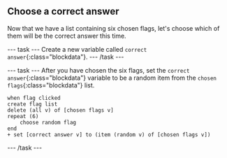 ## Choose a correct answer

Now that we have a list containing six chosen flags, let's choose which of them will be the correct answer this time.

--- task ---
Create a new variable called `correct answer`{:class="blockdata"}.
--- /task ---

--- task ---
After you have chosen the six flags, set the `correct answer`{:class="blockdata"} variable to be a random item from the `chosen flags`{:class="blockdata"} list.

```blocks
when flag clicked
create flag list
delete (all v) of [chosen flags v]
repeat (6)
    choose random flag
end
+ set [correct answer v] to (item (random v) of [chosen flags v])
```
--- /task ---
